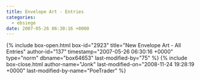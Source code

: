 ```yaml
---
title: Envelope Art - Entries
categories:
  - ebsiege
date: 2007-05-26 06:30:16 +0000
---
```

{% include box-open.html box-id="2923" title="New Envelope Art - All Entries" author-id="137" timestamp="2007-05-26 06:30:16 +0000" type="norm" dbname="box64653" last-modified-by="75" %}
<navigator group="Fanart" quantity="200" display="no" /><displaytor mode="thumbnail" />
{% include box-close.html author-name="Jonk" last-modified-on="2008-11-24 19:28:19 +0000" last-modified-by-name="PoeTrader" %}

